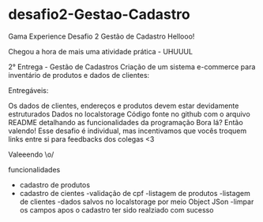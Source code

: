 # desafio2-Gestao-Cadastro
Gama Experience Desafio 2 Gestão de Cadastro
Hellooo!

Chegou a hora de mais uma atividade prática - UHUUUL   

2° Entrega - Gestão de Cadastros
Criação de um sistema e-commerce para inventário de produtos e dados de clientes:

Entregáveis:

Os dados de clientes, endereços e produtos devem estar devidamente estruturados
Dados no localstorage
Código fonte no github com o arquivo README detalhando as funcionalidades da programação
Bora lá? Então valendo! Esse desafio é individual, mas incentivamos que vocês troquem links entre si para feedbacks dos colegas <3

Valeeendo \o/

funcionalidades
  - cadastro de produtos
  - cadastro de cientes
  -validação de cpf 
  -listagem de produtos
  -listagem de clientes
  -dados salvos no localstorage por meio Object JSon
  -limpar os campos apos o cadastro ter sido realziado com sucesso
